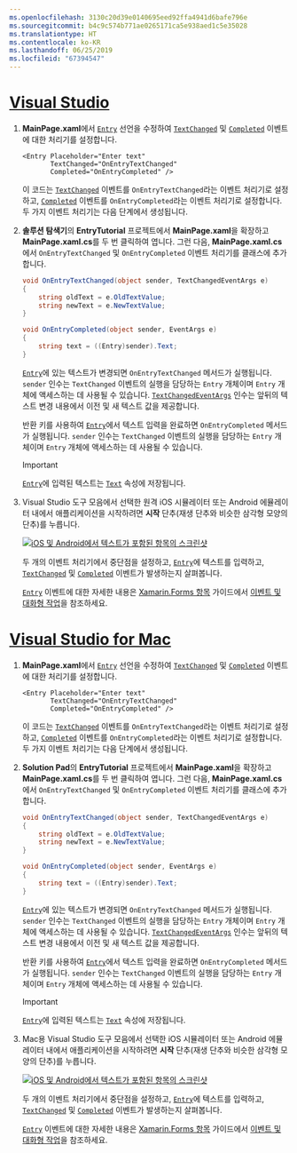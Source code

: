 ```yaml
---
ms.openlocfilehash: 3130c20d39e0140695eed92ffa4941d6bafe796e
ms.sourcegitcommit: b4c9c574b771ae0265171ca5e938aed1c5e35028
ms.translationtype: HT
ms.contentlocale: ko-KR
ms.lasthandoff: 06/25/2019
ms.locfileid: "67394547"
---
```

# <a name="visual-studiotabvswin"></a>[Visual Studio](#tab/vswin)

1. **MainPage.xaml**에서 [`Entry`](xref:Xamarin.Forms.Entry) 선언을 수정하여 [`TextChanged`](xref:Xamarin.Forms.Entry.TextChanged) 및 [`Completed`](xref:Xamarin.Forms.Entry.Completed) 이벤트에 대한 처리기를 설정합니다.

    ```xaml
    <Entry Placeholder="Enter text"
           TextChanged="OnEntryTextChanged"
           Completed="OnEntryCompleted" />
    ```

    이 코드는 [`TextChanged`](xref:Xamarin.Forms.Entry.TextChanged) 이벤트를 `OnEntryTextChanged`라는 이벤트 처리기로 설정하고, [`Completed`](xref:Xamarin.Forms.Entry.Completed) 이벤트를 `OnEntryCompleted`라는 이벤트 처리기로 설정합니다. 두 가지 이벤트 처리기는 다음 단계에서 생성됩니다.

1. **솔루션 탐색기**의 **EntryTutorial** 프로젝트에서 **MainPage.xaml**을 확장하고 **MainPage.xaml.cs**를 두 번 클릭하여 엽니다. 그런 다음, **MainPage.xaml.cs**에서 `OnEntryTextChanged` 및 `OnEntryCompleted` 이벤트 처리기를 클래스에 추가합니다.

    ```csharp
    void OnEntryTextChanged(object sender, TextChangedEventArgs e)
    {
        string oldText = e.OldTextValue;
        string newText = e.NewTextValue;
    }

    void OnEntryCompleted(object sender, EventArgs e)
    {
        string text = ((Entry)sender).Text;
    }
    ```

    [`Entry`](xref:Xamarin.Forms.Entry)에 있는 텍스트가 변경되면 `OnEntryTextChanged` 메서드가 실행됩니다. `sender` 인수는 `TextChanged` 이벤트의 실행을 담당하는 `Entry` 개체이며 `Entry` 개체에 액세스하는 데 사용될 수 있습니다. [`TextChangedEventArgs`](xref:Xamarin.Forms.TextChangedEventArgs) 인수는 앞뒤의 텍스트 변경 내용에서 이전 및 새 텍스트 값을 제공합니다.

    반환 키를 사용하여 [`Entry`](xref:Xamarin.Forms.Entry)에서 텍스트 입력을 완료하면 `OnEntryCompleted` 메서드가 실행됩니다. `sender` 인수는 `TextChanged` 이벤트의 실행을 담당하는 `Entry` 개체이며 `Entry` 개체에 액세스하는 데 사용될 수 있습니다.

    > [!IMPORTANT]
    > [`Entry`](xref:Xamarin.Forms.Entry)에 입력된 텍스트는 [`Text`](xref:Xamarin.Forms.Entry.Text) 속성에 저장됩니다.

1. Visual Studio 도구 모음에서 선택한 원격 iOS 시뮬레이터 또는 Android 에뮬레이터 내에서 애플리케이션을 시작하려면 **시작** 단추(재생 단추와 비슷한 삼각형 모양의 단추)를 누릅니다.

    [![iOS 및 Android에서 텍스트가 포함된 항목의 스크린샷](../images/text-changes.png "텍스트가 포함된 항목")](../images/text-changes-large.png#lightbox "텍스트가 포함된 항목")

    두 개의 이벤트 처리기에서 중단점을 설정하고, [`Entry`](xref:Xamarin.Forms.Entry)에 텍스트를 입력하고, [`TextChanged`](xref:Xamarin.Forms.Entry.TextChanged) 및 [`Completed`](xref:Xamarin.Forms.Entry.Completed) 이벤트가 발생하는지 살펴봅니다.

    [`Entry`](xref:Xamarin.Forms.Entry) 이벤트에 대한 자세한 내용은 [Xamarin.Forms 항목](~/xamarin-forms/user-interface/text/entry.md) 가이드에서 [이벤트 및 대화형 작업](~/xamarin-forms/user-interface/text/entry.md#events-and-interactivity)을 참조하세요.

# <a name="visual-studio-for-mactabvsmac"></a>[Visual Studio for Mac](#tab/vsmac)

1. **MainPage.xaml**에서 [`Entry`](xref:Xamarin.Forms.Entry) 선언을 수정하여 [`TextChanged`](xref:Xamarin.Forms.Entry.TextChanged) 및 [`Completed`](xref:Xamarin.Forms.Entry.Completed) 이벤트에 대한 처리기를 설정합니다.

    ```xaml
    <Entry Placeholder="Enter text"
           TextChanged="OnEntryTextChanged"
           Completed="OnEntryCompleted" />
    ```

    이 코드는 [`TextChanged`](xref:Xamarin.Forms.Entry.TextChanged) 이벤트를 `OnEntryTextChanged`라는 이벤트 처리기로 설정하고, [`Completed`](xref:Xamarin.Forms.Entry.Completed) 이벤트를 `OnEntryCompleted`라는 이벤트 처리기로 설정합니다. 두 가지 이벤트 처리기는 다음 단계에서 생성됩니다.

1. **Solution Pad**의 **EntryTutorial** 프로젝트에서 **MainPage.xaml**을 확장하고 **MainPage.xaml.cs**를 두 번 클릭하여 엽니다. 그런 다음, **MainPage.xaml.cs**에서 `OnEntryTextChanged` 및 `OnEntryCompleted` 이벤트 처리기를 클래스에 추가합니다.

    ```csharp
    void OnEntryTextChanged(object sender, TextChangedEventArgs e)
    {
        string oldText = e.OldTextValue;
        string newText = e.NewTextValue;
    }

    void OnEntryCompleted(object sender, EventArgs e)
    {
        string text = ((Entry)sender).Text;
    }
    ```

    [`Entry`](xref:Xamarin.Forms.Entry)에 있는 텍스트가 변경되면 `OnEntryTextChanged` 메서드가 실행됩니다. `sender` 인수는 `TextChanged` 이벤트의 실행을 담당하는 `Entry` 개체이며 `Entry` 개체에 액세스하는 데 사용될 수 있습니다. [`TextChangedEventArgs`](xref:Xamarin.Forms.TextChangedEventArgs) 인수는 앞뒤의 텍스트 변경 내용에서 이전 및 새 텍스트 값을 제공합니다.

    반환 키를 사용하여 [`Entry`](xref:Xamarin.Forms.Entry)에서 텍스트 입력을 완료하면 `OnEntryCompleted` 메서드가 실행됩니다. `sender` 인수는 `TextChanged` 이벤트의 실행을 담당하는 `Entry` 개체이며 `Entry` 개체에 액세스하는 데 사용될 수 있습니다.

    > [!IMPORTANT]
    > [`Entry`](xref:Xamarin.Forms.Entry)에 입력된 텍스트는 [`Text`](xref:Xamarin.Forms.Entry.Text) 속성에 저장됩니다.

1. Mac용 Visual Studio 도구 모음에서 선택한 iOS 시뮬레이터 또는 Android 에뮬레이터 내에서 애플리케이션을 시작하려면 **시작** 단추(재생 단추와 비슷한 삼각형 모양의 단추)를 누릅니다.

    [![iOS 및 Android에서 텍스트가 포함된 항목의 스크린샷](../images/text-changes.png "텍스트가 포함된 항목")](../images/text-changes-large.png#lightbox "텍스트가 포함된 항목")

    두 개의 이벤트 처리기에서 중단점을 설정하고, [`Entry`](xref:Xamarin.Forms.Entry)에 텍스트를 입력하고, [`TextChanged`](xref:Xamarin.Forms.Entry.TextChanged) 및 [`Completed`](xref:Xamarin.Forms.Entry.Completed) 이벤트가 발생하는지 살펴봅니다.

    [`Entry`](xref:Xamarin.Forms.Entry) 이벤트에 대한 자세한 내용은 [Xamarin.Forms 항목](~/xamarin-forms/user-interface/text/entry.md) 가이드에서 [이벤트 및 대화형 작업](~/xamarin-forms/user-interface/text/entry.md#events-and-interactivity)을 참조하세요.
